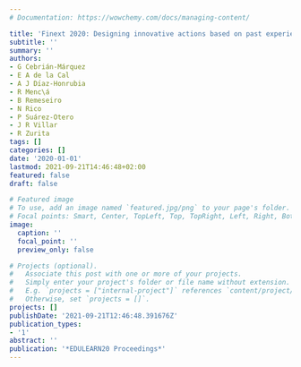 ```yaml
---
# Documentation: https://wowchemy.com/docs/managing-content/

title: 'Finext 2020: Designing innovative actions based on past experiences and projects'
subtitle: ''
summary: ''
authors:
- G Cebrián-Márquez
- E A de la Cal
- A J Dı́az-Honrubia
- R Menc\á
- B Remeseiro
- N Rico
- P Suárez-Otero
- J R Villar
- R Zurita
tags: []
categories: []
date: '2020-01-01'
lastmod: 2021-09-21T14:46:48+02:00
featured: false
draft: false

# Featured image
# To use, add an image named `featured.jpg/png` to your page's folder.
# Focal points: Smart, Center, TopLeft, Top, TopRight, Left, Right, BottomLeft, Bottom, BottomRight.
image:
  caption: ''
  focal_point: ''
  preview_only: false

# Projects (optional).
#   Associate this post with one or more of your projects.
#   Simply enter your project's folder or file name without extension.
#   E.g. `projects = ["internal-project"]` references `content/project/deep-learning/index.md`.
#   Otherwise, set `projects = []`.
projects: []
publishDate: '2021-09-21T12:46:48.391676Z'
publication_types:
- '1'
abstract: ''
publication: '*EDULEARN20 Proceedings*'
---
```

